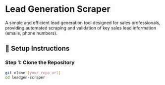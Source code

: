 # Lead Generation Scraper

A simple and efficient lead generation tool designed for sales professionals, providing automated scraping and validation of key sales lead information (emails, phone numbers).

## 🚀 Setup Instructions

### Step 1: Clone the Repository
```bash
git clone [your_repo_url]
cd leadgen-scraper
